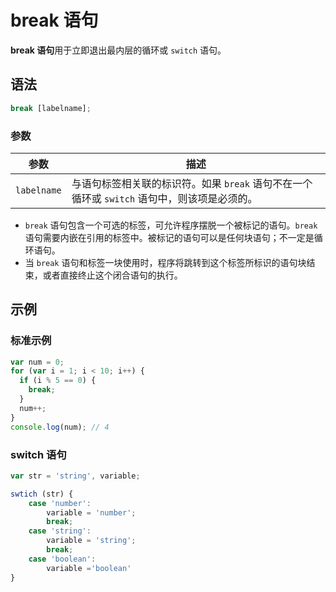 # break 语句

**break 语句**用于立即退出最内层的循环或 `switch` 语句。

## 语法

```javascript
break [labelname];
```

### 参数

| 参数        | 描述                                                                                        |
| ----------- | ------------------------------------------------------------------------------------------- |
| `labelname` | 与语句标签相关联的标识符。如果 `break` 语句不在一个循环或 `switch` 语句中，则该项是必须的。 |

- `break` 语句包含一个可选的标签，可允许程序摆脱一个被标记的语句。`break` 语句需要内嵌在引用的标签中。被标记的语句可以是任何块语句；不一定是循环语句。
- 当 `break` 语句和标签一块使用时，程序将跳转到这个标签所标识的语句块结束，或者直接终止这个闭合语句的执行。

## 示例

### 标准示例

```javascript
var num = 0;
for (var i = 1; i < 10; i++) {
  if (i % 5 == 0) {
    break;
  }
  num++;
}
console.log(num); // 4
```

### switch 语句

```javascript
var str = 'string', variable;

swtich (str) {
    case 'number':
    	variable = 'number';
    	break;
    case 'string':
    	variable = 'string';
    	break;
    case 'boolean':
    	variable ='boolean'
}
```
